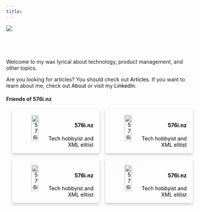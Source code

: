 ```yaml
---
title:
---
```


<img id="logo" src="576i.svg"></img>
<style>
#logo {
  margin-bottom: 60px;
}

a, a:visited, a:hover, a:active {
  color: black;
  text-decoration: none;
}

.card-group {
  display: flex;
}

.card-column {
  flex: 50%
}

.card {
  box-shadow: 0 4px 8px 0 rgba(0,0,0,0.2);
  transition: 0.3s;
  display: flex;
  justify-content: flex-start;
  text-align: right;
  padding: 1rem 1rem 0 1rem;
  margin: 0 0 1rem 1rem;
}

.card:hover {
  box-shadow: 0 8px 16px 0 rgba(0,0,0,0.2);
}

.card-image {
  width: 35%;
}

.container {
  padding: 2px 16px;
}
</style>

Welcome to my wax lyrical about technology, product management, and other topics.

Are you looking for articles? You should check out [Articles](/post). If you want to learn about me, check out [About](/about) or visit my [LinkedIn](https://www.linkedin.com/in/josh-atkinson/).

#### Friends of 576i.nz
<div class="card-group">
  <div class="card-column">
    <a href="https://576i.nz" target="_blank" rel="noreferrer">
      <div class="card">
        <img src="globe.svg" alt="576i" class="card-image">
        <div class="description">
          <h4><b>576i.nz</b></h4> 
          <p>Tech hobbyist and XML elitist</p> 
        </div>
      </div>
    </a>
    <a href="https://576i.nz" target="_blank" rel="noreferrer">
      <div class="card">
        <img src="globe.svg" alt="576i" class="card-image">
        <div class="description">
          <h4><b>576i.nz</b></h4> 
          <p>Tech hobbyist and XML elitist</p> 
        </div>
      </div>
    </a>
  </div>
  <div class="card-column">
    <a href="https://576i.nz" target="_blank" rel="noreferrer">
      <div class="card">
        <img src="globe.svg" alt="576i" class="card-image">
        <div class="description">
          <h4><b>576i.nz</b></h4> 
          <p>Tech hobbyist and XML elitist</p> 
        </div>
      </div>
    </a>
    <a href="https://576i.nz" target="_blank" rel="noreferrer">
      <div class="card">
        <img src="globe.svg" alt="576i" class="card-image">
        <div class="description">
          <h4><b>576i.nz</b></h4> 
          <p>Tech hobbyist and XML elitist</p> 
        </div>
      </div>
    </a>
  </div>
</div>
